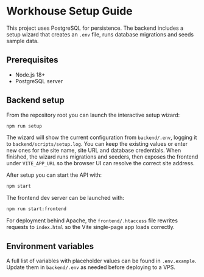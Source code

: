 # Workhouse Setup Guide

This project uses PostgreSQL for persistence. The backend includes a setup
wizard that creates an `.env` file, runs database migrations and seeds sample
data.

## Prerequisites

- Node.js 18+
- PostgreSQL server

## Backend setup

From the repository root you can launch the interactive setup wizard:

```bash
npm run setup
```

The wizard will show the current configuration from `backend/.env`, logging it
to `backend/scripts/setup.log`. You can keep the existing values or enter new
ones for the site name, site URL and database credentials. When finished, the
wizard runs migrations and seeders, then exposes the frontend under
`VITE_APP_URL` so the browser UI can resolve the correct site address.

After setup you can start the API with:

```bash
npm start
```

The frontend dev server can be launched with:

```bash
npm run start:frontend
```

For deployment behind Apache, the `frontend/.htaccess` file rewrites requests to
`index.html` so the Vite single-page app loads correctly.

## Environment variables

A full list of variables with placeholder values can be found in
`.env.example`. Update them in `backend/.env` as needed before deploying to a
VPS.
